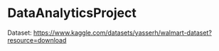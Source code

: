 # DataAnalyticsProject
  Dataset: https://www.kaggle.com/datasets/yasserh/walmart-dataset?resource=download